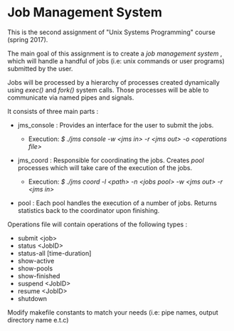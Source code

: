 # Job Management System

This is the second assignment of "Unix Systems Programming" course (spring 2017).

The main goal of this assignment is to create a *job management system* , which will handle a handful of jobs (i.e: unix commands or user programs) submitted by the user.

Jobs will be processed by a hierarchy of processes created dynamically using *exec()* and *fork()* system calls. Those processes will be able to communicate via named pipes and signals.

It consists of three main parts :

  * jms_console : Provides an interface for the user to submit the jobs.
    * Execution: *$ ./jms console -w \<jms in> -r \<jms out> -o \<operations file>* 
    
  * jms_coord   : Responsible for coordinating the jobs. Creates *pool* processes which will take care of the execution of the jobs.
    * Execution: *$ ./jms coord -l \<path> -n \<jobs pool> -w \<jms out> -r \<jms in>*  
    
  * pool        : Each pool handles the execution of a number of jobs. Returns statistics back to the coordinator upon finishing.
  
  
Operations file will contain operations of the following types :

  * submit \<job>
  * status \<JobID>
  * status-all \[time-duration]
  * show-active
  * show-pools
  * show-finished
  * suspend \<JobID>
  * resume \<JobID>
  * shutdown

Modify makefile constants to match your needs (i.e: pipe names, output directory name e.t.c)

